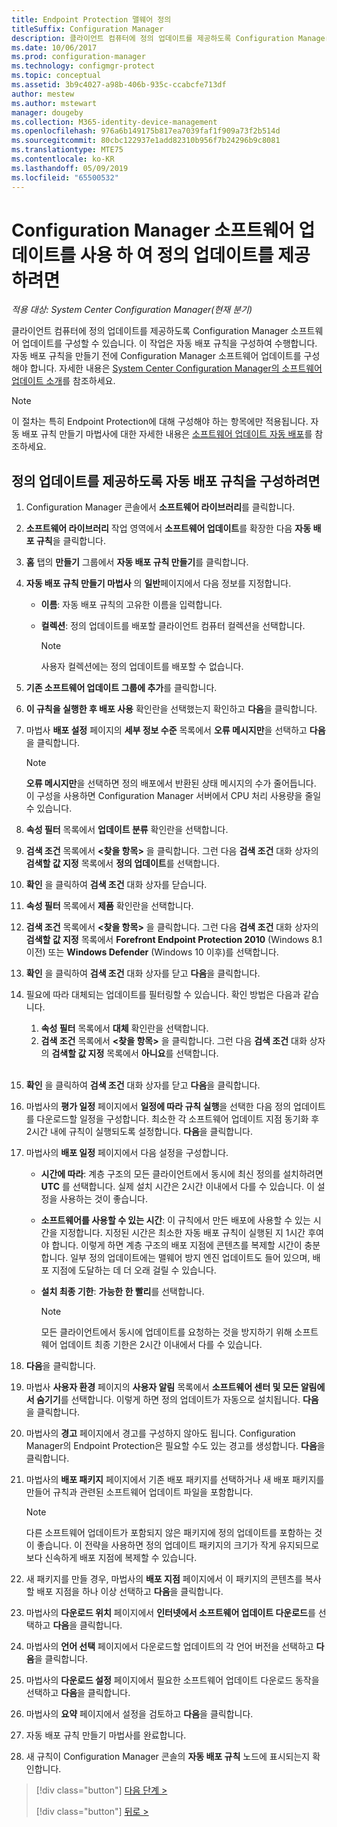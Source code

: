 ```yaml
---
title: Endpoint Protection 맬웨어 정의
titleSuffix: Configuration Manager
description: 클라이언트 컴퓨터에 정의 업데이트를 제공하도록 Configuration Manager 소프트웨어 업데이트를 구성하는 방법을 알아봅니다.
ms.date: 10/06/2017
ms.prod: configuration-manager
ms.technology: configmgr-protect
ms.topic: conceptual
ms.assetid: 3b9c4027-a98b-406b-935c-ccabcfe713df
author: mestew
ms.author: mstewart
manager: dougeby
ms.collection: M365-identity-device-management
ms.openlocfilehash: 976a6b149175b817ea7039faf1f909a73f2b514d
ms.sourcegitcommit: 80cbc122937e1add82310b956f7b24296b9c8081
ms.translationtype: MTE75
ms.contentlocale: ko-KR
ms.lasthandoff: 05/09/2019
ms.locfileid: "65500532"
---
```

#  <a name="using-configuration-manager-software-updates-to-deliver-definition-updates"></a>Configuration Manager 소프트웨어 업데이트를 사용 하 여 정의 업데이트를 제공 하려면

*적용 대상: System Center Configuration Manager(현재 분기)*


 클라이언트 컴퓨터에 정의 업데이트를 제공하도록 Configuration Manager 소프트웨어 업데이트를 구성할 수 있습니다. 이 작업은 자동 배포 규칙을 구성하여 수행합니다. 자동 배포 규칙을 만들기 전에 Configuration Manager 소프트웨어 업데이트를 구성해야 합니다. 자세한 내용은 [System Center Configuration Manager의 소프트웨어 업데이트 소개](/sccm/sum/understand/software-updates-introduction)를 참조하세요.

> [!NOTE]
>  이 절차는 특히 Endpoint Protection에 대해 구성해야 하는 항목에만 적용됩니다. 자동 배포 규칙 만들기 마법사에 대한 자세한 내용은 [소프트웨어 업데이트 자동 배포](/sccm/sum/deploy-use/automatically-deploy-software-updates)를 참조하세요.

## <a name="to-configure-an-automatic-deployment-rule-to-deliver-definition-updates"></a>정의 업데이트를 제공하도록 자동 배포 규칙을 구성하려면

1. Configuration Manager 콘솔에서 **소프트웨어 라이브러리**를 클릭합니다.

2. **소프트웨어 라이브러리** 작업 영역에서 **소프트웨어 업데이트**를 확장한 다음 **자동 배포 규칙**을 클릭합니다.

3. **홈** 탭의 **만들기** 그룹에서 **자동 배포 규칙 만들기**를 클릭합니다.

4. **자동 배포 규칙 만들기 마법사** 의 **일반**페이지에서 다음 정보를 지정합니다.

   -   **이름**: 자동 배포 규칙의 고유한 이름을 입력합니다.

   -   **컬렉션**: 정의 업데이트를 배포할 클라이언트 컴퓨터 컬렉션을 선택합니다.

       > [!NOTE]
       >  사용자 컬렉션에는 정의 업데이트를 배포할 수 없습니다.

5. **기존 소프트웨어 업데이트 그룹에 추가**를 클릭합니다.

6. **이 규칙을 실행한 후 배포 사용** 확인란을 선택했는지 확인하고 **다음**을 클릭합니다.

7. 마법사 **배포 설정** 페이지의 **세부 정보 수준** 목록에서 **오류 메시지만**을 선택하고 **다음**을 클릭합니다.

   > [!NOTE]
   >  **오류 메시지만**을 선택하면 정의 배포에서 반환된 상태 메시지의 수가 줄어듭니다. 이 구성을 사용하면 Configuration Manager 서버에서 CPU 처리 사용량을 줄일 수 있습니다.

8. **속성 필터** 목록에서 **업데이트 분류** 확인란을 선택합니다.

9. **검색 조건** 목록에서 **<찾을 항목\>** 을 클릭합니다. 그런 다음 **검색 조건** 대화 상자의 **검색할 값 지정** 목록에서 **정의 업데이트**를 선택합니다.

10. **확인** 을 클릭하여 **검색 조건** 대화 상자를 닫습니다.

11. **속성 필터** 목록에서 **제품** 확인란을 선택합니다.

12. **검색 조건** 목록에서 **<찾을 항목\>** 을 클릭합니다. 그런 다음 **검색 조건** 대화 상자의 **검색할 값 지정** 목록에서 **Forefront Endpoint Protection 2010** (Windows 8.1 이전) 또는 **Windows Defender** (Windows 10 이후)를 선택합니다.

13. **확인** 을 클릭하여 **검색 조건** 대화 상자를 닫고 **다음**을 클릭합니다.

14. 필요에 따라 대체되는 업데이트를 필터링할 수 있습니다.   확인 방법은 다음과 같습니다.
    1.  **속성 필터** 목록에서 **대체** 확인란을 선택합니다.
    2.  **검색 조건** 목록에서 **<찾을 항목\>** 을 클릭합니다. 그런 다음 **검색 조건** 대화 상자의 **검색할 값 지정** 목록에서 **아니요**를 선택합니다.  <br><br>

15. **확인** 을 클릭하여 **검색 조건** 대화 상자를 닫고 **다음**을 클릭합니다.

16. 마법사의 **평가 일정** 페이지에서 **일정에 따라 규칙 실행**을 선택한 다음 정의 업데이트를 다운로드할 일정을 구성합니다. 최소한 각 소프트웨어 업데이트 지점 동기화 후 2시간 내에 규칙이 실행되도록 설정합니다. **다음**을 클릭합니다.

17. 마법사의 **배포 일정** 페이지에서 다음 설정을 구성합니다.

    -   **시간에 따라**: 계층 구조의 모든 클라이언트에서 동시에 최신 정의를 설치하려면 **UTC** 를 선택합니다. 실제 설치 시간은 2시간 이내에서 다를 수 있습니다. 이 설정을 사용하는 것이 좋습니다.

    -   **소프트웨어를 사용할 수 있는 시간**: 이 규칙에서 만든 배포에 사용할 수 있는 시간을 지정합니다. 지정된 시간은 최소한 자동 배포 규칙이 실행된 지 1시간 후여야 합니다. 이렇게 하면 계층 구조의 배포 지점에 콘텐츠를 복제할 시간이 충분합니다. 일부 정의 업데이트에는 맬웨어 방지 엔진 업데이트도 들어 있으며, 배포 지점에 도달하는 데 더 오래 걸릴 수 있습니다.

    -   **설치 최종 기한**: **가능한 한 빨리**를 선택합니다.

        > [!NOTE]
        >  모든 클라이언트에서 동시에 업데이트를 요청하는 것을 방지하기 위해 소프트웨어 업데이트 최종 기한은 2시간 이내에서 다를 수 있습니다.

18. **다음**을 클릭합니다.

19. 마법사 **사용자 환경** 페이지의 **사용자 알림** 목록에서 **소프트웨어 센터 및 모든 알림에서 숨기기**를 선택합니다.   이렇게 하면 정의 업데이트가 자동으로 설치됩니다. **다음**을 클릭합니다.

20. 마법사의 **경고** 페이지에서 경고를 구성하지 않아도 됩니다. Configuration Manager의 Endpoint Protection은 필요할 수도 있는 경고를 생성합니다. **다음**을 클릭합니다.

21. 마법사의 **배포 패키지** 페이지에서 기존 배포 패키지를 선택하거나 새 배포 패키지를 만들어 규칙과 관련된 소프트웨어 업데이트 파일을 포함합니다.

    > [!NOTE]
    >  다른 소프트웨어 업데이트가 포함되지 않은 패키지에 정의 업데이트를 포함하는 것이 좋습니다. 이 전략을 사용하면 정의 업데이트 패키지의 크기가 작게 유지되므로 보다 신속하게 배포 지점에 복제할 수 있습니다.

22. 새 패키지를 만들 경우, 마법사의 **배포 지점** 페이지에서 이 패키지의 콘텐츠를 복사할 배포 지점을 하나 이상 선택하고 **다음**을 클릭합니다.

23. 마법사의 **다운로드 위치** 페이지에서 **인터넷에서 소프트웨어 업데이트 다운로드**를 선택하고 **다음**을 클릭합니다.

24. 마법사의 **언어 선택** 페이지에서 다운로드할 업데이트의 각 언어 버전을 선택하고 **다음**을 클릭합니다.

25. 마법사의 **다운로드 설정** 페이지에서 필요한 소프트웨어 업데이트 다운로드 동작을 선택하고 **다음**을 클릭합니다.

26. 마법사의 **요약** 페이지에서 설정을 검토하고 **다음**을 클릭합니다.

26. 자동 배포 규칙 만들기 마법사를 완료합니다.

27. 새 규칙이 Configuration Manager 콘솔의 **자동 배포 규칙** 노드에 표시되는지 확인합니다.


> [!div class="button"]
> [다음 단계 >](endpoint-antimalware-policies.md)
> 
> [!div class="button"]
> [뒤로 >](endpoint-configure-alerts.md)
